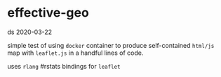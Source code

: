 # effective-geo

ds 2020-03-22

simple test of using `docker` container to produce self-contained `html/js` map with `leaflet.js` in a handful lines of code.

uses `rlang` #rstats bindings for `leaflet`

